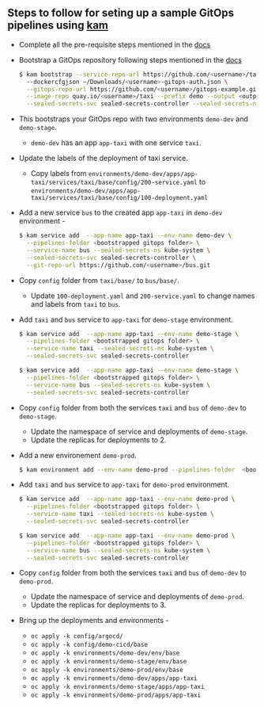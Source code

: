 ## Steps to follow for seting up a sample GitOps pipelines using [kam](/releases)

- Complete all the pre-requisite steps mentioned in the [docs](/docs/journey/day1#day-1-operations)
- Bootstrap a GitOps repository following steps mentioned in the [docs](/docs/journey/day1#bootstrapping-the-manifest)

  ```sh
  $ kam bootstrap --service-repo-url https://github.com/<username>/taxi.git \          
    --dockercfgjson ~/Downloads/<username>-gitops-auth.json \
    --gitops-repo-url https://github.com/<username>/gitops-example.git \
    --image-repo quay.io/<username>/taxi --prefix demo --output <output directory> \
    --sealed-secrets-svc sealed-secrets-controller --sealed-secrets-ns kube-system

  ```

- This bootstraps your GitOps repo with two environments `demo-dev` and `demo-stage`.
  - `demo-dev` has an app `app-taxi` with one service `taxi`.
- Update the labels of the deployment of taxi service.
  - Copy labels from `environments/demo-dev/apps/app-taxi/services/taxi/base/config/200-service.yaml` to `environments/demo-dev/apps/app-taxi/services/taxi/base/config/100-deployment.yaml` 
- Add a new service `bus` to the created app `app-taxi` in `demo-dev` environment - 

  ```sh
  $ kam service add  --app-name app-taxi --env-name demo-dev \
    --pipelines-folder <bootstrapped gitops folder> \
    --service-name bus --sealed-secrets-ns kube-system \
    --sealed-secrets-svc sealed-secrets-controller \
    --git-repo-url https://github.com/<username>/bus.git
  ```

- Copy `config` folder from `taxi/base/` to `bus/base/`.
  - Update `100-deployment.yaml` and `200-service.yaml` to change names and labels from `taxi` to `bus`.

- Add `taxi` and `bus` service to `app-taxi` for `demo-stage` environment.

  ```sh
  $ kam service add  --app-name app-taxi --env-name demo-stage \
    --pipelines-folder <bootstrapped gitops folder> \
    --service-name taxi --sealed-secrets-ns kube-system \
    --sealed-secrets-svc sealed-secrets-controller

  ```

  ```sh
  $ kam service add  --app-name app-taxi --env-name demo-stage \
    --pipelines-folder <bootstrapped gitops folder> \
    --service-name bus --sealed-secrets-ns kube-system \
    --sealed-secrets-svc sealed-secrets-controller

  ```

- Copy `config` folder from both the services `taxi` and `bus` of `demo-dev` to `demo-stage`.
  - Update the namespace of service and deployments of `demo-stage`.
  - Update the replicas for deployments to 2.

- Add a new environement `demo-prod`.
  
  ```sh
  $ kam environment add --env-name demo-prod --pipelines-folder  <bootstrapped gitops folder>
  ```

- Add `taxi` and `bus` service to `app-taxi` for `demo-prod` environment.

  ```sh
  $ kam service add  --app-name app-taxi --env-name demo-prod \
    --pipelines-folder <bootstrapped gitops folder> \
    --service-name taxi --sealed-secrets-ns kube-system \
    --sealed-secrets-svc sealed-secrets-controller

  ```

  ```sh
  $ kam service add  --app-name app-taxi --env-name demo-prod \
    --pipelines-folder <bootstrapped gitops folder> \
    --service-name bus --sealed-secrets-ns kube-system \
    --sealed-secrets-svc sealed-secrets-controller

  ```

- Copy `config` folder from both the services `taxi` and `bus` of `demo-dev` to `demo-prod`.
  - Update the namespace of service and deployments of `demo-prod`.
  - Update the replicas for deployments to 3.
- Bring up the deployments and environments - 
  - `oc apply -k config/argocd/`
  - `oc apply -k config/demo-cicd/base`
  - `oc apply -k environments/demo-dev/env/base`
  - `oc apply -k environments/demo-stage/env/base`
  - `oc apply -k environments/demo-prod/env/base`
  - `oc apply -k environments/demo-dev/apps/app-taxi`
  - `oc apply -k environments/demo-stage/apps/app-taxi`
  - `oc apply -k environments/demo-prod/apps/app-taxi`